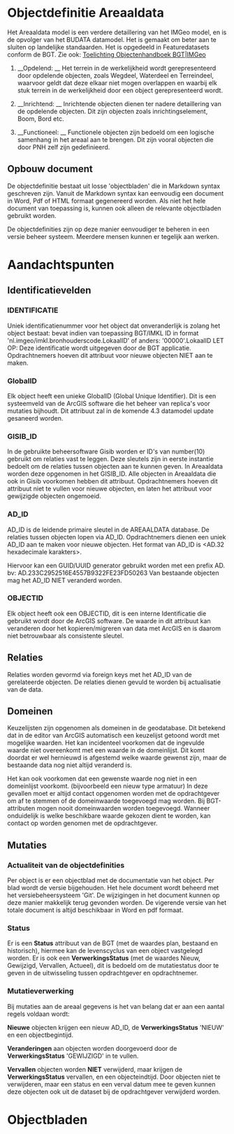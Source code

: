 ﻿# Objectdefinitie Areaaldata

Het Areaaldata model is een verdere detaillering van het IMGeo model, en is de opvolger van het BUDATA datamodel.
Het is gemaakt om beter aan te sluiten op landelijke standaarden. Het is opgedeeld in Featuredatasets conform de BGT.
Zie ook: [Toelichting Objectenhandboek BGT|IMGeo](http://imgeo.geostandaarden.nl/toelichting)

1. __Opdelend: __
	Het terrein in de werkelijkheid wordt gerepresenteerd door opdelende objecten, zoals Wegdeel, Waterdeel en Terreindeel, 
	waarvoor geldt dat deze elkaar niet mogen overlappen en waarbij elk stuk terrein in de werkelijkheid door een object gerepresenteerd wordt.

2. __Inrichtend: __
	Inrichtende objecten dienen ter nadere detaillering van de opdelende objecten. Dit zijn objecten zoals inrichtingselement, Boom, Bord etc.

3. __Functioneel: __
	Functionele objecten zijn bedoeld om een logische samenhang in het areaal aan te brengen. Dit zijn vooral objecten die door PNH zelf zijn gedefinieerd.


	
## Opbouw document

De objectdefinitie bestaat uit losse 'objectbladen' die in Markdown syntax geschreven zijn.
Vanuit de Markdown syntax kan eenvoudig een document in Word, Pdf of HTML formaat gegenereerd worden. Als niet het hele document van toepassing is, kunnen ook alleen de relevante objectbladen gebruikt worden.

De objectdefinities zijn op deze manier eenvoudiger te beheren in een versie beheer systeem. Meerdere mensen kunnen er tegelijk aan werken. 

# Aandachtspunten

## Identificatievelden

### IDENTIFICATIE
Uniek identificatienummer voor het object dat onveranderlijk is zolang het object bestaat: bevat indien van toepassing BGT/IMKL ID in format 'nl.imgeo/imkl.bronhouderscode.LokaalID' of anders: '00000'.LokaalID 
LET OP: Deze identificatie wordt uitgegeven door de BGT applicatie. Opdrachtnemers hoeven dit attribuut voor nieuwe objecten NIET aan te maken.


### GlobalID
Elk object heeft een unieke GlobalID (Global Unique Identifier). Dit is een systeemveld van de ArcGIS software die het beheer van replica's voor mutaties bijhoudt. Dit attribuut zal in de komende 4.3 datamodel update gesaneerd worden.

### GISIB_ID
In de gebruikte beheersoftware Gisib worden er ID's van number(10) gebruikt om relaties vast te leggen.
Deze sleutels zijn in eerste instantie bedoelt om de relaties tussen objecten aan te kunnen geven. In Areaaldata worden deze opgenomen in het GISIB_ID.
Alle objecten in Areaaldata die ook in Gisib voorkomen hebben dit attribuut. Opdrachtnemers hoeven dit attribuut niet te vullen voor nieuwe objecten, en laten het attribuut voor gewijzigde objecten ongemoeid.

### AD_ID
AD_ID is de leidende primaire sleutel in de AREAALDATA database. De relaties tussen objecten lopen via AD_ID.
Opdrachtnemers dienen een uniek AD_ID aan te maken voor nieuwe objecten. Het format van AD_ID is <AD.32 hexadecimale karakters>.


Hiervoor kan een GUID/UUID generator gebruikt worden met een prefix AD. bv: AD.233C2952516E4557B9322FE23FD50263
Van bestaande objecten mag het AD_ID NIET veranderd worden.


### OBJECTID
Elk object heeft ook een OBJECTID, dit is een interne Identificatie die gebruikt wordt door de ArcGIS software. De waarde in dit attribuut kan veranderen door het kopieren/migreren van data met ArcGIS en is daarom niet betrouwbaar als consistente sleutel. 


## Relaties

Relaties worden gevormd via foreign keys met het AD_ID van de gerelateerde objecten.
De relaties dienen gevuld te worden bij actualisatie van de data.

## Domeinen

Keuzelijsten zijn opgenomen als domeinen in de geodatabase. Dit betekend dat in de editor van ArcGIS automatisch een keuzelijst getoond wordt met mogelijke waarden.
Het kan incidenteel voorkomen dat de ingevulde waarde niet overeenkomt met een waarde in de domeinlijst. Dit komt doordat er wel hernieuwd is afgestemd welke waarde gewenst zijn, maar de bestaande data nog niet altijd veranderd is.

Het kan ook voorkomen dat een gewenste waarde nog niet in een domeinlijst voorkomt. (bijvoorbeeld een nieuw type armatuur) In deze gevallen moet er altijd contact opgenomen worden met de opdrachtgever om af te stemmen of de domeinwaarde toegevoegd mag worden.
Bij BGT-attributen mogen nooit domeinwaarden worden toegevoegd. Wanneer onduidelijk is welke beschikbare waarde gekozen dient te worden, kan contact op worden genomen met de opdrachtgever.

## Mutaties

### Actualiteit van de objectdefinities
Per object is er een objectblad met de documentatie van het object. Per blad wordt de versie bijgehouden. Het hele document wordt beheerd met het versiebeheersysteem 'Git'. 
De wijzigingen in het document kunnen op deze manier makkelijk terug gevonden worden. De vigerende versie van het totale document is altijd beschikbaar in Word en pdf formaat.


### Status
Er is een __Status__ attribuut van de BGT (met de waardes plan, bestaand en historisch), hiermee kan de levenscyclus van een object vastgelegd worden.
Er is ook een __VerwerkingsStatus__ (met de waardes Nieuw, Gewijzigd, Vervallen, Actueel), dit is bedoeld om de mutatiestatus door te geven in de uitwisseling tussen opdrachtgever en opdrachtnemer.

### Mutatieverwerking
Bij mutaties aan de areaal gegevens is het van belang dat er aan een aantal regels voldaan wordt:

__Nieuwe__ objecten krijgen een nieuw AD_ID, de __VerwerkingsStatus__ 'NIEUW' en een objectbegintijd.

__Veranderingen__ aan objecten worden doorgevoerd door de __VerwerkingsStatus__ 'GEWIJZIGD' in te vullen.

__Vervallen__ objecten worden __NIET__ verwijderd, maar krijgen de __VerwerkingsStatus__ vervallen, en een objecteindtijd. 
Door objecten niet te verwijderen, maar een status en een verval datum mee te geven kunnen deze objecten ook uit de dataset bij de opdrachtgever verwijderd worden. 


# Objectbladen
